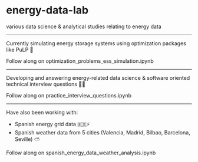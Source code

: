 # energy-data-lab
various data science &amp; analytical studies relating to energy data

____

Currently simulating energy storage systems using optimization packages like PuLP 🔋

Follow along on optimization_problems_ess_simulation.ipynb
____

Developing and answering energy-related data science & software oriented technical interview questions 👩‍💻

Follow along on practice_interview_questions.ipynb
____ 

Have also been working with:
- Spanish energy grid data 🇪🇸⚡️
- Spanish weather data from 5 cities (Valencia, Madrid, Bilbao, Barcelona, Seville) ⛅️

Follow along on spanish_energy_data_weather_analysis.ipynb



